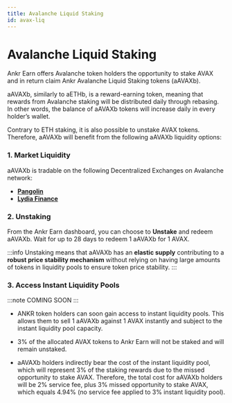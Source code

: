 ```yaml
---
title: Avalanche Liquid Staking
id: avax-liq
---
```


# Avalanche Liquid Staking

Ankr Earn offers Avalanche token holders the opportunity to stake AVAX and in return claim Ankr Avalanche Liquid Staking tokens (aAVAXb).

aAVAXb, similarly to aETHb, is a reward-earning token, meaning that rewards from Avalanche staking will be distributed daily through rebasing. In other words, the balance of aAVAXb tokens will increase daily in every holder’s wallet.

Contrary to ETH staking, it is also possible to unstake AVAX tokens. Therefore, aAVAXb will benefit from the following aAVAXb liquidity options:

### 1. Market Liquidity

aAVAXb is tradable on the following Decentralized Exchanges on Avalanche network:

* [**Pangolin**](https://pangolin.exchange)
* [**Lydia Finance**](https://www.lydia.finance)

### 2. Unstaking

From the Ankr Earn dashboard, you can choose to **Unstake** and redeem aAVAXb. 
Wait for up to 28 days to redeem 1 aAVAXb for 1 AVAX. 

:::info
Unstaking means that aAVAXb has an **elastic supply** contributing to a **robust price stability mechanism** without relying on having large amounts of tokens in liquidity pools to ensure token price stability.
:::

### 3. Access **Instant Liquidity Pools** 

:::note
COMING SOON
:::

* ANKR token holders can soon gain access to instant liquidity pools. This allows them to sell 1 aAVAXb against 1 AVAX instantly and subject to the instant liquidity pool capacity. 

* 3% of the allocated AVAX tokens to Ankr Earn will not be staked and will remain unstaked.

* aAVAXb holders indirectly bear the cost of the instant liquidity pool, which will represent 3% of the staking rewards due to the missed opportunity to stake AVAX. Therefore, the total cost for aAVAXb holders will be 2% service fee, plus 3% missed opportunity to stake AVAX, which equals 4.94% (no service fee applied to 3% instant liquidity pool). 
